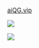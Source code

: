 [aiQG.vip](aiQG.vip)

![](https://github-readme-stats.vercel.app/api?username=aiqg&show_icons=true&theme=tokyonight)

![](https://github-readme-stats.vercel.app/api/top-langs/?username=aiqg&layout=compact&theme=tokyonight)

